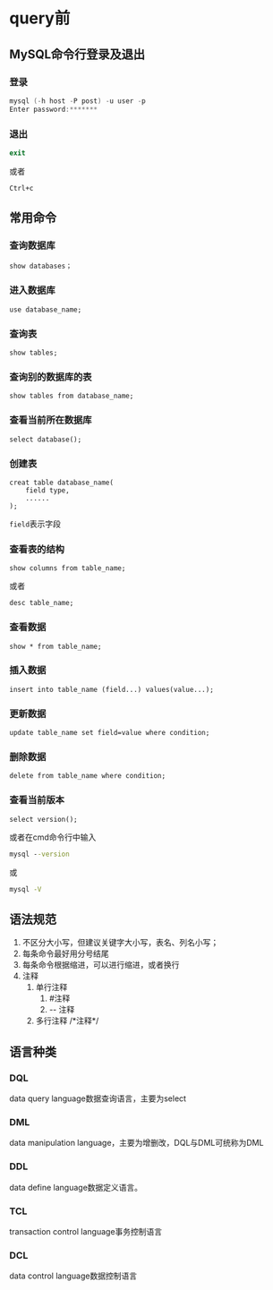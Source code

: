 # query前

## MySQL命令行登录及退出

### 登录

```powershell
mysql (-h host -P post) -u user -p
Enter password:*******
```

### 退出

```powershell
exit
```

或者

```
Ctrl+c
```

## 常用命令

### 查询数据库

```mysql
show databases；
```

### 进入数据库

```mysql
use database_name;
```

### 查询表

```mysql
show tables;
```

### 查询别的数据库的表

```mysql
show tables from database_name;
```

### 查看当前所在数据库

```mysql
select database();
```

### 创建表

```mysql
creat table database_name(
	field type,
	......
);
```

`field`表示字段

### 查看表的结构

```mysql
show columns from table_name;
```

或者

```mysql
desc table_name;
```

### 查看数据

```mysql
show * from table_name;
```

### 插入数据

```mysql
insert into table_name (field...) values(value...);
```

### 更新数据

```mysql
update table_name set field=value where condition;
```

### 删除数据

```mysql
delete from table_name where condition;
```

### 查看当前版本

```mysql
select version();
```

或者在cmd命令行中输入

```cmd
mysql --version
```

或

```cmd
mysql -V
```

## 语法规范

1. 不区分大小写，但建议关键字大小写，表名、列名小写；
2. 每条命令最好用分号结尾
3. 每条命令根据缩进，可以进行缩进，或者换行
4. 注释
   1. 单行注释
      1. #注释
      2. -- 注释
   2. 多行注释 /\*注释\*/

## 语言种类

### DQL

data query language数据查询语言，主要为select

### DML

data manipulation language，主要为增删改，DQL与DML可统称为DML

### DDL

data define language数据定义语言。

### TCL

transaction control language事务控制语言

### DCL

data control language数据控制语言